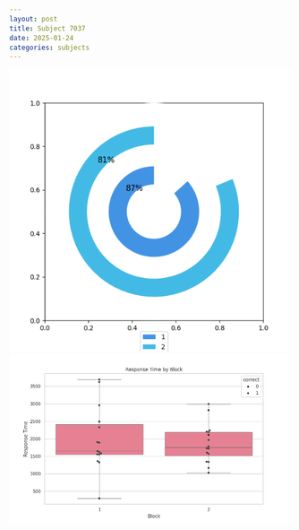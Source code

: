 ```yaml
---
layout: post
title: Subject 7037
date: 2025-01-24
categories: subjects
---
```


![](data/7037/run-7/7037__acc_test.png)
![](data/7037/run-7/7037_rt.png)
